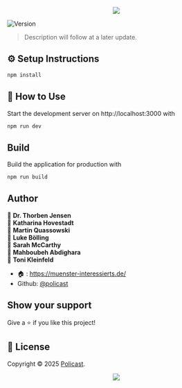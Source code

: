 <p align="center"><img src="https://capsule-render.vercel.app/api?type=waving&height=200&color=gradient&text=Policast&section=header&reversal=false&textBg=false&fontSize=70&fontAlign=50&animation=fadeIn&fontAlignY=38&descSize=0"></p>

<p>
  <img alt="Version" src="https://img.shields.io/badge/Framework-NUXT3-neongreen?logo=nuxt" />
</p>

> Description will follow at a later update.

## ⚙️ Setup Instructions

```sh
npm install
```

## 🚀 How to Use

Start the development server on http://localhost:3000 with

```sh
npm run dev
```

## Build

Build the application for production with

```sh
npm run build
```

## Author

👤 **Dr. Thorben Jensen** <br>
👤 **Katharina Hovestadt** <br>
👤 **Martin Quassowski** <br>
👤 **Luke Bölling** <br>
👤 **Sarah McCarthy** <br>
👤 **Mahboubeh Abdighara** <br>
👤 **Toni Kleinfeld**

- 🏠 : https://muenster-interessierts.de/
- Github: [@policast](https://github.com/policast)

## Show your support

Give a ⭐️ if you like this project!

## 📝 License

Copyright © 2025 [Policast](https://github.com/policast).<br />

<p align="center"><img src="https://capsule-render.vercel.app/api?type=waving&height=200&color=gradient&section=footer&reversal=false&textBg=false&fontSize=70&fontAlign=50&animation=fadeIn&fontAlignY=38&descSize=0"></p>
